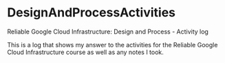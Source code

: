 # DesignAndProcessActivities
Reliable Google Cloud Infrastructure: Design and Process - Activity log

This is a log that shows my answer to the activities for the Reliable Google Cloud Infrastructure course as well as any notes I took.
